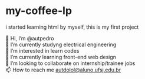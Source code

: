 # my-coffee-lp
i started learning html by myself, this is my first project

👋 Hi, I’m @autpedro <br>
🔋 I’m currently studyng electrical engineering<br>
👀 I’m interested in learn codes<br>
🌱 I’m currently learning front-end web design<br>
💞️ I’m looking to collaborate on internship/trainee jobs<br>
📫 How to reach me autdolol@aluno.ufsj.edu.br
